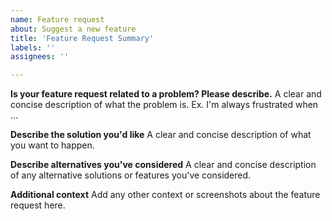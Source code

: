 ```yaml
---
name: Feature request
about: Suggest a new feature
title: 'Feature Request Summary'
labels: ''
assignees: ''

---
```


**Is your feature request related to a problem? Please describe.**
A clear and concise description of what the problem is. Ex. I'm always frustrated when ...

**Describe the solution you'd like**
A clear and concise description of what you want to happen.

**Describe alternatives you've considered**
A clear and concise description of any alternative solutions or features you've considered.

**Additional context**
Add any other context or screenshots about the feature request here.
